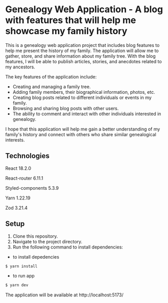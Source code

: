 # Genealogy Web Application - A blog with features that will help me showcase my family history 

This is a genealogy web application project that includes blog features to help me present the history of my family. The application will allow me to gather, store, and share information about my family tree. With the blog features, I will be able to publish articles, stories, and anecdotes related to my ancestors.

The key features of the application include:

- Creating and managing a family tree.
- Adding family members, their biographical information, photos, etc.
- Creating blog posts related to different individuals or events in my family.
- Browsing and sharing blog posts with other users.
- The ability to comment and interact with other individuals interested in genealogy.
 
I hope that this application will help me gain a better understanding of my family's history and connect with others who share similar genealogical interests.

## Technologies

React 18.2.0

React-router 6.11.1

Styled-components 5.3.9

Yarn 1.22.19

Zod 3.21.4

## Setup

1. Clone this repository.
2. Navigate to the project directory.
3. Run the following command to install dependencies:
- to install depedencies
```bash
$ yarn install
```
- to run app

```bash
$ yarn dev
```
The application will be available at http://localhost:5173/
